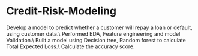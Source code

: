 # Credit-Risk-Modeling
Develop a model to predict whether a customer will repay a loan or default, using customer data.\\
Performed EDA, Feature engineering and model Validation.\\ 
Built a model using Decision tree, Random forest to calculate Total Expected Loss.\\
Calculate the accuracy score.
